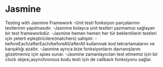 # Jasmine
Testing with Jasmine Framework
-Unit testi fonksiyon parçalarının testlerinin yapılmasıdır.
-Jasmine kolayca unit testleri yazmamızı sağlayan bir test frameworkdür.
-Jasmine hemen hemen her tür beklentilerin testleri için yeterli eşleştiricilere(matchers) sahiptir.
-beforeEach/afterEach/beforeAll/afterAll kullanmak kod tekrarlamalarını ve karışıklığı azaltır.
-Jasmine ayrıca bize fonksiyonların davranışlarını gözetmemiz için spies sunar.
-Jasmine zamanlayıcıları test etmemiz için bir clock objesi,asynchronous kodu testi için de callback fonksiyonu sağlar.
